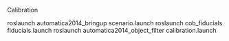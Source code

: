 Calibration

roslaunch automatica2014_bringup scenario.launch
roslaunch cob_fiducials fiducials.launch
roslaunch automatica2014_object_filter calibration.launch
